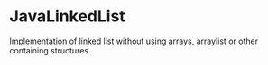 # JavaLinkedList
Implementation of linked list without using arrays, arraylist or other containing structures.

